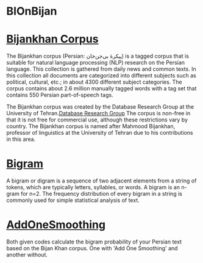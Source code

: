 # BIOnBijan
# [Bijankhan Corpus](https://en.wikipedia.org/wiki/Bijankhan_Corpus)
The Bijankhan corpus (Persian: پیکرهٔ بی‌جن‌خان‎) is a tagged corpus that is suitable for natural language processing (NLP) research on the Persian language. This collection is gathered from daily news and common texts. In this collection all documents are categorized into different subjects such as political, cultural, etc.; in about 4300 different subject categories. The corpus contains about 2.6 million manually tagged words with a tag set that contains 550 Persian part-of-speech tags.

The Bijankhan corpus was created by the Database Research Group at the University of Tehran.[Database Research Group](https://dbrg.ut.ac.ir/) The corpus is non-free in that it is not free for commercial use, although these restrictions vary by country. The Bijankhan corpus is named after Mahmood Bijankhan, professor of linguistics at the University of Tehran due to his contributions in this area.

# [Bigram](https://en.wikipedia.org/wiki/Bigram)
A bigram or digram is a sequence of two adjacent elements from a string of tokens, which are typically letters, syllables, or words. A bigram is an n-gram for n=2. The frequency distribution of every bigram in a string is commonly used for simple statistical analysis of text.

# [AddOneSmoothing](https://www.youtube.com/watch?v=ebeGh8HM4Jo)

Both given codes calculate the bigram probability of your Persian text based on the Bijan Khan corpus. One with 'Add One Smoothing' and another without.




